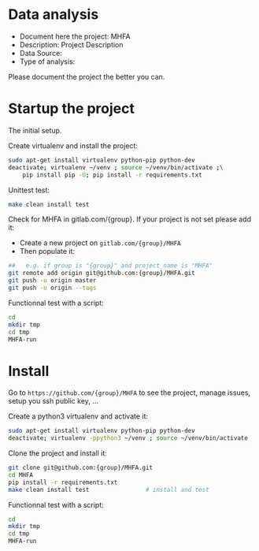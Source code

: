 # Data analysis
- Document here the project: MHFA
- Description: Project Description
- Data Source:
- Type of analysis:

Please document the project the better you can.

# Startup the project

The initial setup.

Create virtualenv and install the project:
```bash
sudo apt-get install virtualenv python-pip python-dev
deactivate; virtualenv ~/venv ; source ~/venv/bin/activate ;\
    pip install pip -U; pip install -r requirements.txt
```

Unittest test:
```bash
make clean install test
```

Check for MHFA in gitlab.com/{group}.
If your project is not set please add it:

- Create a new project on `gitlab.com/{group}/MHFA`
- Then populate it:

```bash
##   e.g. if group is "{group}" and project_name is "MHFA"
git remote add origin git@github.com:{group}/MHFA.git
git push -u origin master
git push -u origin --tags
```

Functionnal test with a script:

```bash
cd
mkdir tmp
cd tmp
MHFA-run
```

# Install

Go to `https://github.com/{group}/MHFA` to see the project, manage issues,
setup you ssh public key, ...

Create a python3 virtualenv and activate it:

```bash
sudo apt-get install virtualenv python-pip python-dev
deactivate; virtualenv -ppython3 ~/venv ; source ~/venv/bin/activate
```

Clone the project and install it:

```bash
git clone git@github.com:{group}/MHFA.git
cd MHFA
pip install -r requirements.txt
make clean install test                # install and test
```
Functionnal test with a script:

```bash
cd
mkdir tmp
cd tmp
MHFA-run
```
